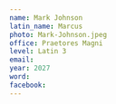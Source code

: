 ```yaml
---
name: Mark Johnson
latin_name: Marcus
photo: Mark-Johnson.jpeg
office: Praetores Magni
level: Latin 3
email:  
year: 2027
word: 
facebook: 
---
```


